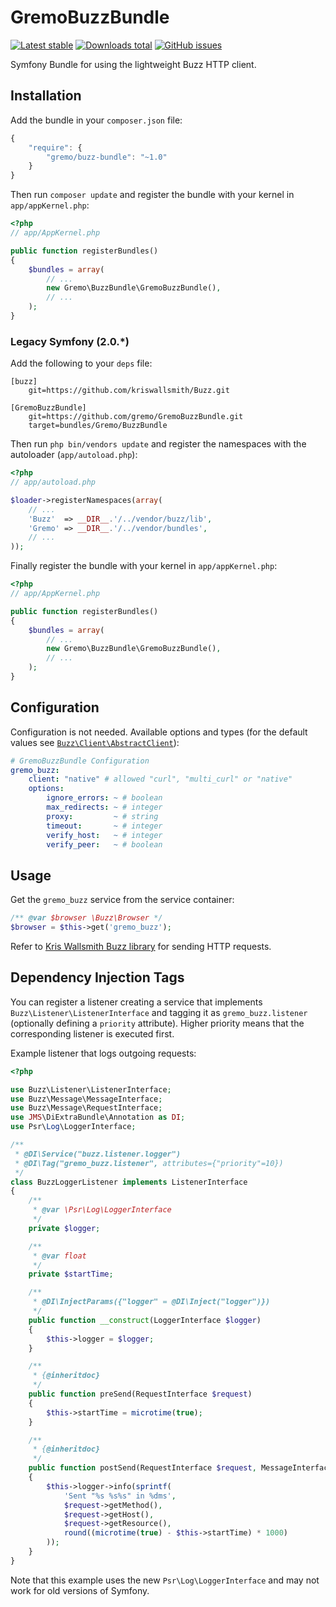 # GremoBuzzBundle
[![Latest stable](https://img.shields.io/packagist/v/gremo/buzz-bundle.svg?style=flat-square)](https://packagist.org/packages/gremo/buzz-bundle) [![Downloads total](https://img.shields.io/packagist/dt/gremo/buzz-bundle.svg?style=flat-square)](https://packagist.org/packages/gremo/buzz-bundle) [![GitHub issues](https://img.shields.io/github/issues/gremo/GremoBuzzBundle.svg?style=flat-square)](https://github.com/gremo/GremoBuzzBundle/issues)

Symfony Bundle for using the lightweight Buzz HTTP client.

## Installation
Add the bundle in your `composer.json` file:

```js
{
    "require": {
        "gremo/buzz-bundle": "~1.0"
    }
}
```

Then run `composer update` and register the bundle with your kernel in `app/appKernel.php`:

```php
<?php
// app/AppKernel.php

public function registerBundles()
{
    $bundles = array(
        // ...
        new Gremo\BuzzBundle\GremoBuzzBundle(),
        // ...
    );
}
```

###  Legacy Symfony (2.0.*)
Add the following to your `deps` file:

```
[buzz]
    git=https://github.com/kriswallsmith/Buzz.git

[GremoBuzzBundle]
    git=https://github.com/gremo/GremoBuzzBundle.git
    target=bundles/Gremo/BuzzBundle
```

Then run `php bin/vendors update` and register the namespaces with the autoloader (`app/autoload.php`):

```php
<?php
// app/autoload.php

$loader->registerNamespaces(array(
    // ...
    'Buzz'  => __DIR__.'/../vendor/buzz/lib',
    'Gremo' => __DIR__.'/../vendor/bundles',
    // ...
));
```

Finally register the bundle with your kernel in `app/appKernel.php`:

```php
<?php
// app/AppKernel.php

public function registerBundles()
{
    $bundles = array(
        // ...
        new Gremo\BuzzBundle\GremoBuzzBundle(),
        // ...
    );
}
```

## Configuration
Configuration is not needed. Available options and types (for the default values see [`Buzz\Client\AbstractClient`](https://github.com/kriswallsmith/Buzz/blob/master/lib/Buzz/Client/AbstractClient.php)):
```yml
# GremoBuzzBundle Configuration
gremo_buzz:
    client: "native" # allowed "curl", "multi_curl" or "native"
    options:
        ignore_errors: ~ # boolean
        max_redirects: ~ # integer
        proxy:         ~ # string
        timeout:       ~ # integer
        verify_host:   ~ # integer
        verify_peer:   ~ # boolean
```

## Usage
Get the `gremo_buzz` service from the service container:

```php
/** @var $browser \Buzz\Browser */
$browser = $this->get('gremo_buzz');
```

Refer to [Kris Wallsmith Buzz library](https://github.com/kriswallsmith/Buzz) for sending HTTP requests.

## Dependency Injection Tags
You can register a listener creating a service that implements `Buzz\Listener\ListenerInterface` and tagging it as `gremo_buzz.listener` (optionally defining a `priority` attribute). Higher priority means that the corresponding listener is executed first.

Example listener that logs outgoing requests:

```php
<?php

use Buzz\Listener\ListenerInterface;
use Buzz\Message\MessageInterface;
use Buzz\Message\RequestInterface;
use JMS\DiExtraBundle\Annotation as DI;
use Psr\Log\LoggerInterface;

/**
 * @DI\Service("buzz.listener.logger")
 * @DI\Tag("gremo_buzz.listener", attributes={"priority"=10})
 */
class BuzzLoggerListener implements ListenerInterface
{
    /**
     * @var \Psr\Log\LoggerInterface
     */
    private $logger;

    /**
     * @var float
     */
    private $startTime;

    /**
     * @DI\InjectParams({"logger" = @DI\Inject("logger")})
     */
    public function __construct(LoggerInterface $logger)
    {
        $this->logger = $logger;
    }

    /**
     * {@inheritdoc}
     */
    public function preSend(RequestInterface $request)
    {
        $this->startTime = microtime(true);
    }

    /**
     * {@inheritdoc}
     */
    public function postSend(RequestInterface $request, MessageInterface $response)
    {
        $this->logger->info(sprintf(
            'Sent "%s %s%s" in %dms',
            $request->getMethod(),
            $request->getHost(),
            $request->getResource(),
            round((microtime(true) - $this->startTime) * 1000)
        ));
    }
}
```

Note that this example uses the new `Psr\Log\LoggerInterface` and may not work for old versions of Symfony.
